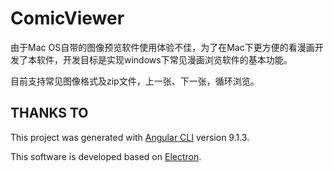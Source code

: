 # ComicViewer

由于Mac OS自带的图像预览软件使用体验不佳，为了在Mac下更方便的看漫画开发了本软件，开发目标是实现windows下常见漫画浏览软件的基本功能。

目前支持常见图像格式及zip文件，上一张、下一张，循环浏览。

## THANKS TO
This project was generated with [Angular CLI](https://github.com/angular/angular-cli) version 9.1.3.

This software is developed based on [Electron](https://www.electronjs.org).